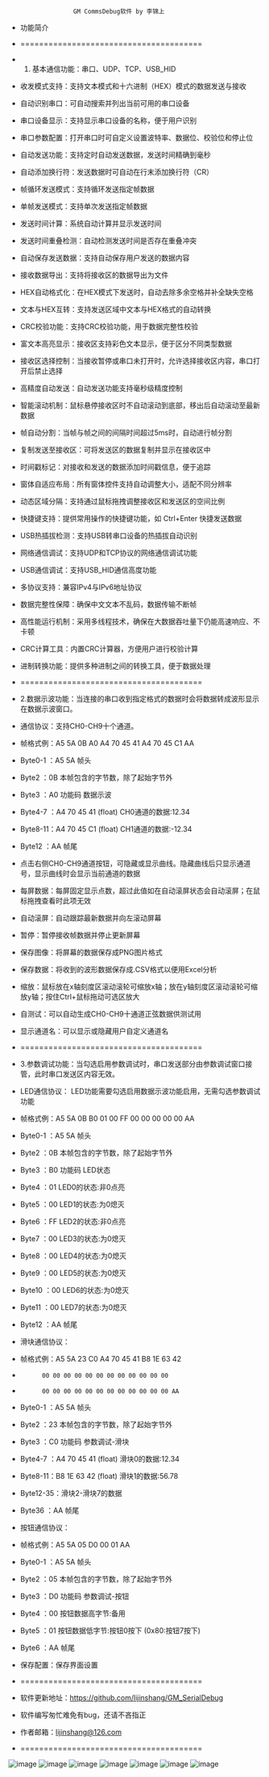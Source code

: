                       GM CommsDebug软件 by 李锦上
  * 功能简介 
  * =======================================
  * 1. 基本通信功能：串口、UDP、TCP、USB_HID 
  * 收发模式支持：支持文本模式和十六进制（HEX）模式的数据发送与接收 
  * 自动识别串口：可自动搜索并列出当前可用的串口设备 
  * 串口设备显示：支持显示串口设备的名称，便于用户识别 
  * 串口参数配置：打开串口时可自定义设置波特率、数据位、校验位和停止位 
  * 自动发送功能：支持定时自动发送数据，发送时间精确到毫秒 
  * 自动添加换行符：发送数据时可自动在行末添加换行符（CR） 
  * 帧循环发送模式：支持循环发送指定帧数据 
  * 单帧发送模式：支持单次发送指定帧数据 
  * 发送时间计算：系统自动计算并显示发送时间 
  * 发送时间重叠检测：自动检测发送时间是否存在重叠冲突 
  * 自动保存发送数据：支持自动保存用户发送的数据内容 
  * 接收数据导出：支持将接收区的数据导出为文件 
  * HEX自动格式化：在HEX模式下发送时，自动去除多余空格并补全缺失空格 
  * 文本与HEX互转：支持发送区域中文本与HEX格式的自动转换 
  * CRC校验功能：支持CRC校验功能，用于数据完整性校验 
  * 富文本高亮显示：接收区支持彩色文本显示，便于区分不同类型数据 
  * 接收区选择控制：当接收暂停或串口未打开时，允许选择接收区内容，串口打开后禁止选择 
  * 高精度自动发送：自动发送功能支持毫秒级精度控制 
  * 智能滚动机制：鼠标悬停接收区时不自动滚动到底部，移出后自动滚动至最新数据 
  * 帧自动分割：当帧与帧之间的间隔时间超过5ms时，自动进行帧分割 
  * 复制发送至接收区：可将发送区的数据复制并显示在接收区中 
  * 时间戳标记：对接收和发送的数据添加时间戳信息，便于追踪 
  * 窗体自适应布局：所有窗体控件支持自动调整大小，适配不同分辨率 
  * 动态区域分隔：支持通过鼠标拖拽调整接收区和发送区的空间比例 
  * 快捷键支持：提供常用操作的快捷键功能，如 Ctrl+Enter 快捷发送数据 
  * USB热插拔检测：支持USB转串口设备的热插拔自动识别 
  * 网络通信调试：支持UDP和TCP协议的网络通信调试功能 
  * USB通信调试：支持USB_HID通信高度功能  
  * 多协议支持：兼容IPv4与IPv6地址协议 
  * 数据完整性保障：确保中文文本不乱码，数据传输不断帧 
  * 高性能运行机制：采用多线程技术，确保在大数据吞吐量下仍能高速响应、不卡顿 
  * CRC计算工具：内置CRC计算器，方便用户进行校验计算 
  * 进制转换功能：提供多种进制之间的转换工具，便于数据处理 
  * =======================================
  * 2.数据示波功能：当连接的串口收到指定格式的数据时会将数据转成波形显示在数据示波窗口。
  * 通信协议：支持CH0-CH9十个通道。
  * 帧格式例：A5 5A 0B A0 A4 70 45 41 A4 70 45 C1 AA  
  * Byte0-1 ：A5 5A 帧头 
  * Byte2   ：0B 本帧包含的字节数，除了起始字节外 
  * Byte3   ：A0 功能码 数据示波 
  * Byte4-7 ：A4 70 45 41 (float) CH0通道的数据:12.34 
  * Byte8-11：A4 70 45 C1 (float) CH1通道的数据:-12.34 
  * Byte12  ：AA 帧尾 
  * 点击右侧CH0-CH9通道按钮，可隐藏或显示曲线。隐藏曲线后只显示通道号，显示曲线时会显示当前通道的数据 
  * 每屏数据：每屏固定显示点数，超过此值如在自动滚屏状态会自动滚屏；在鼠标拖拽查看时此项无效 
  * 自动滚屏：自动跟踪最新数据并向左滚动屏幕 
  * 暂停：暂停接收帧数据并停止更新屏幕 
  * 保存图像：将屏幕的数据保存成PNG图片格式 
  * 保存数据：将收到的波形数据保存成.CSV格式以便用Excel分析 
  * 缩放：鼠标放在x轴刻度区滚动滚轮可缩放x轴；放在y轴刻度区滚动滚轮可缩放y轴；按住Ctrl+鼠标拖动可选区放大 
  * 自测试：可以自动生成CH0-CH9十通道正弦数据供测试用 
  * 显示通道名：可以显示或隐藏用户自定义通道名 
  * =======================================
  * 3.参数调试功能：当勾选启用参数调试时，串口发送部分由参数调试窗口接管，此时串口发送区内容无效。
  * LED通信协议： LED功能需要勾选启用数据示波功能启用，无需勾选参数调试功能 
  * 帧格式例：A5 5A 0B B0 01 00 FF 00 00 00 00 00 AA 
  * Byte0-1 ：A5 5A 帧头 
  * Byte2   ：0B 本帧包含的字节数，除了起始字节外 
  * Byte3   ：B0 功能码 LED状态 
  * Byte4   ：01 LED0的状态:非0点亮 
  * Byte5   ：00 LED1的状态:为0熄灭 
  * Byte6   ：FF LED2的状态:非0点亮 
  * Byte7   ：00 LED3的状态:为0熄灭 
  * Byte8   ：00 LED4的状态:为0熄灭 
  * Byte9   ：00 LED5的状态:为0熄灭 
  * Byte10  ：00 LED6的状态:为0熄灭 
  * Byte11  ：00 LED7的状态:为0熄灭 
  * Byte12  ：AA 帧尾 
 
  * 滑块通信协议：
  * 帧格式例：A5 5A 23 C0 A4 70 45 41 B8 1E 63 42     
  *           00 00 00 00 00 00 00 00 00 00 00 00     
  *           00 00 00 00 00 00 00 00 00 00 00 00 AA  
  * Byte0-1 ：A5 5A 帧头 
  * Byte2   ：23 本帧包含的字节数，除了起始字节外 
  * Byte3   ：C0 功能码 参数调试-滑块 
  * Byte4-7 ：A4 70 45 41 (float) 滑块0的数据:12.34 
  * Byte8-11：B8 1E 63 42 (float) 滑块1的数据:56.78 
  * Byte12-35：滑块2-滑块7的数据 
  * Byte36  ：AA 帧尾 
 
  * 按钮通信协议：
  * 帧格式例：A5 5A 05 D0 00 01 AA  
  * Byte0-1 ：A5 5A 帧头 
  * Byte2   ：05 本帧包含的字节数，除了起始字节外 
  * Byte3   ：D0 功能码 参数调试-按钮 
  * Byte4   ：00 按钮数据高字节:备用 
  * Byte5   ：01 按钮数据低字节:按钮0按下 (0x80:按钮7按下) 
  * Byte6   ：AA 帧尾 
 
  * 保存配置：保存界面设置 
 
  * =======================================
  * 软件更新地址：https://github.com/lijinshang/GM_SerialDebug 
  * 软件编写匆忙难免有bug，还请不吝指正 
  * 作者邮箱：lijinshang@126.com 
  * =======================================
 
 
 

  
  ![image](https://github.com/lijinshang/GM_SerialDebug/blob/master/Images/GM_CommsDebugV1.2.0.0.png)
  ![image](https://github.com/lijinshang/GM_SerialDebug/blob/master/Images/GM_SerialDebug-2.png)
  ![image](https://github.com/lijinshang/GM_SerialDebug/blob/master/Images/GM_SerialDebug-3.png)
  ![image](https://github.com/lijinshang/GM_SerialDebug/blob/master/Images/GM_SerialDebug-4.png)
  ![image](https://github.com/lijinshang/GM_SerialDebug/blob/master/Images/GM_SerialDebug-5.png)
  ![image](https://github.com/lijinshang/GM_SerialDebug/blob/master/Images/GM_SerialDebug-6.png)
  ![image](https://github.com/lijinshang/GM_SerialDebug/blob/master/Images/GM_SerialDebug-7.png)
  
